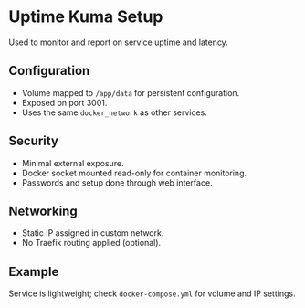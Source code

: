 # Uptime Kuma Setup

Used to monitor and report on service uptime and latency.

## Configuration
- Volume mapped to `/app/data` for persistent configuration.
- Exposed on port 3001.
- Uses the same `docker_network` as other services.

## Security
- Minimal external exposure.
- Docker socket mounted read-only for container monitoring.
- Passwords and setup done through web interface.

## Networking
- Static IP assigned in custom network.
- No Traefik routing applied (optional).

## Example
Service is lightweight; check `docker-compose.yml` for volume and IP settings.

